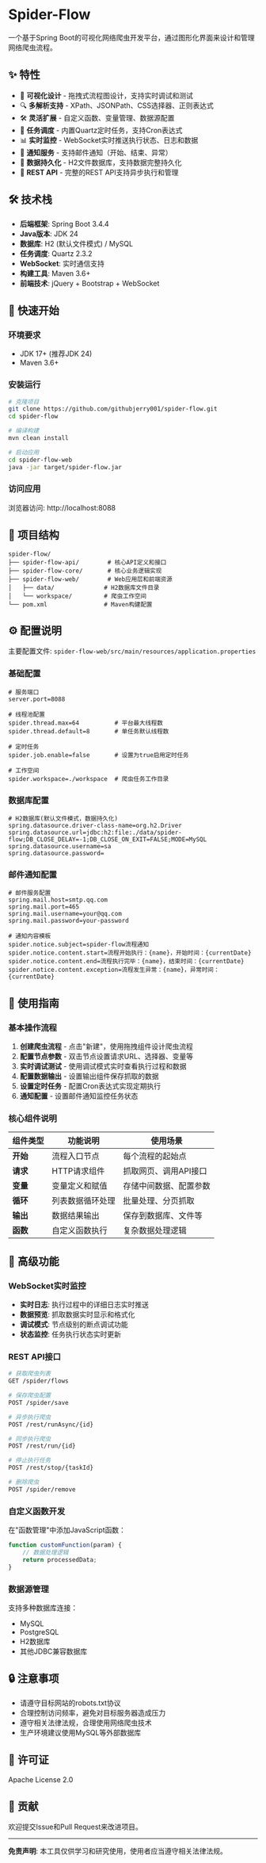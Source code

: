 # Spider-Flow

一个基于Spring Boot的可视化网络爬虫开发平台，通过图形化界面来设计和管理网络爬虫流程。

## ✨ 特性

- 🎨 **可视化设计** - 拖拽式流程图设计，支持实时调试和测试
- 🔍 **多解析支持** - XPath、JSONPath、CSS选择器、正则表达式
- 🛠️ **灵活扩展** - 自定义函数、变量管理、数据源配置
- 🔄 **任务调度** - 内置Quartz定时任务，支持Cron表达式
- 📊 **实时监控** - WebSocket实时推送执行状态、日志和数据
- 📧 **通知服务** - 支持邮件通知（开始、结束、异常）
- 💾 **数据持久化** - H2文件数据库，支持数据完整持久化
- 🚀 **REST API** - 完整的REST API支持异步执行和管理

## 🛠️ 技术栈

- **后端框架**: Spring Boot 3.4.4
- **Java版本**: JDK 24
- **数据库**: H2 (默认文件模式) / MySQL
- **任务调度**: Quartz 2.3.2
- **WebSocket**: 实时通信支持
- **构建工具**: Maven 3.6+
- **前端技术**: jQuery + Bootstrap + WebSocket

## 🚀 快速开始

### 环境要求

- JDK 17+ (推荐JDK 24)
- Maven 3.6+

### 安装运行

```bash
# 克隆项目
git clone https://github.com/githubjerry001/spider-flow.git
cd spider-flow

# 编译构建
mvn clean install

# 启动应用
cd spider-flow-web
java -jar target/spider-flow.jar
```

### 访问应用

浏览器访问: http://localhost:8088

## 📁 项目结构

```
spider-flow/
├── spider-flow-api/        # 核心API定义和接口
├── spider-flow-core/       # 核心业务逻辑实现
├── spider-flow-web/        # Web应用层和前端资源
│   ├── data/              # H2数据库文件目录
│   └── workspace/         # 爬虫工作空间
└── pom.xml                # Maven构建配置
```

## ⚙️ 配置说明

主要配置文件: `spider-flow-web/src/main/resources/application.properties`

### 基础配置

```properties
# 服务端口
server.port=8088

# 线程池配置
spider.thread.max=64          # 平台最大线程数
spider.thread.default=8       # 单任务默认线程数

# 定时任务
spider.job.enable=false       # 设置为true启用定时任务

# 工作空间
spider.workspace=./workspace  # 爬虫任务工作目录
```

### 数据库配置

```properties
# H2数据库(默认文件模式，数据持久化)
spring.datasource.driver-class-name=org.h2.Driver
spring.datasource.url=jdbc:h2:file:./data/spider-flow;DB_CLOSE_DELAY=-1;DB_CLOSE_ON_EXIT=FALSE;MODE=MySQL
spring.datasource.username=sa
spring.datasource.password=
```

### 邮件通知配置

```properties
# 邮件服务配置
spring.mail.host=smtp.qq.com
spring.mail.port=465
spring.mail.username=your@qq.com
spring.mail.password=your-password

# 通知内容模板
spider.notice.subject=spider-flow流程通知
spider.notice.content.start=流程开始执行：{name}，开始时间：{currentDate}
spider.notice.content.end=流程执行完毕：{name}，结束时间：{currentDate}
spider.notice.content.exception=流程发生异常：{name}，异常时间：{currentDate}
```

## 📖 使用指南

### 基本操作流程

1. **创建爬虫流程** - 点击"新建"，使用拖拽组件设计爬虫流程
2. **配置节点参数** - 双击节点设置请求URL、选择器、变量等
3. **实时调试测试** - 使用调试模式实时查看执行过程和数据
4. **配置数据输出** - 设置输出组件保存抓取的数据
5. **设置定时任务** - 配置Cron表达式实现定期执行
6. **通知配置** - 设置邮件通知监控任务状态

### 核心组件说明

| 组件类型 | 功能说明 | 使用场景 |
|---------|---------|----------|
| **开始** | 流程入口节点 | 每个流程的起始点 |
| **请求** | HTTP请求组件 | 抓取网页、调用API接口 |
| **变量** | 变量定义和赋值 | 存储中间数据、配置参数 |
| **循环** | 列表数据循环处理 | 批量处理、分页抓取 |
| **输出** | 数据结果输出 | 保存到数据库、文件等 |
| **函数** | 自定义函数执行 | 复杂数据处理逻辑 |

## 🔧 高级功能

### WebSocket实时监控

- **实时日志**: 执行过程中的详细日志实时推送
- **数据预览**: 抓取数据实时显示和格式化
- **调试模式**: 节点级别的断点调试功能
- **状态监控**: 任务执行状态实时更新

### REST API接口

```bash
# 获取爬虫列表
GET /spider/flows

# 保存爬虫配置
POST /spider/save

# 异步执行爬虫
POST /rest/runAsync/{id}

# 同步执行爬虫
POST /rest/run/{id}

# 停止执行任务
POST /rest/stop/{taskId}

# 删除爬虫
POST /spider/remove
```

### 自定义函数开发

在"函数管理"中添加JavaScript函数：

```javascript
function customFunction(param) {
    // 数据处理逻辑
    return processedData;
}
```

### 数据源管理

支持多种数据库连接：
- MySQL
- PostgreSQL  
- H2数据库
- 其他JDBC兼容数据库

## 🔒 注意事项

- 请遵守目标网站的robots.txt协议
- 合理控制访问频率，避免对目标服务器造成压力
- 遵守相关法律法规，合理使用网络爬虫技术
- 生产环境建议使用MySQL等外部数据库

## 📄 许可证

Apache License 2.0

## 🤝 贡献

欢迎提交Issue和Pull Request来改进项目。

---

**免责声明**: 本工具仅供学习和研究使用，使用者应当遵守相关法律法规。